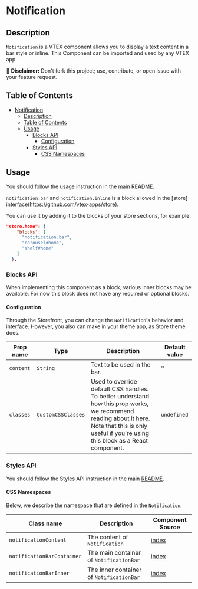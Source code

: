 # Notification

## Description

`Notification` is a VTEX component allows you to display a text content in a bar style or inline.
This Component can be imported and used by any VTEX app.

:loudspeaker: **Disclaimer:** Don't fork this project; use, contribute, or open issue with your feature request.

## Table of Contents
- [Notification](#notification)
  - [Description](#description)
  - [Table of Contents](#table-of-contents)
  - [Usage](#usage)
    - [Blocks API](#blocks-api)
      - [Configuration](#configuration)
    - [Styles API](#styles-api)
      - [CSS Namespaces](#css-namespaces)

## Usage

You should follow the usage instruction in the main [README](/README.md#usage).

`notification.bar` and `notification.inline` is a block allowed in the [store] interface(https://github.com/vtex-apps/store).

You can use it by adding it to the blocks of your store sections, for example:
```json
"store.home": {
    "blocks": [
      "notification.bar",
      "carousel#home",
      "shelf#home"
    ]
  },
```

### Blocks API

When implementing this component as a block, various inner blocks may be available.
For now this block does not have any required or optional blocks.

#### Configuration

Through the Storefront, you can change the `Notification`'s behavior and interface. However, you also can make in your theme app, as Store theme does.

| Prop name | Type | Description | Default value |
| --------- | ---- | ----------- | ------------- |
| `content` | `String` | Text to be used in the bar. | '' |
| `classes` | `CustomCSSClasses` | Used to override default CSS handles. To better understand how this prop works, we recommend reading about it [here](https://github.com/vtex-apps/css-handles#usecustomclasses). Note that this is only useful if you're using this block as a React component. | `undefined` |

### Styles API
You should follow the Styles API instruction in the main [README](/README.md#styles-api).

#### CSS Namespaces
Below, we describe the namespace that are defined in the `Notification`.

| Class name | Description | Component Source |
| ---------- | ----------- | ---------------- |
| `notificationContent` | The content of `Notification` | [index](/react/components/Notification/notificationContent.js) |
| `notificationBarContainer` | The main container of `NotificationBar` | [index](/react/components/Notification/notificationBar.js) |
| `notificationBarInner` | The inner container of `NotificationBar` | [index](/react/components/Notification/notificationBar.js) |
